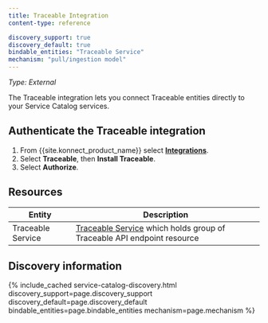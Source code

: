 ```yaml
---
title: Traceable Integration
content-type: reference

discovery_support: true
discovery_default: true
bindable_entities: "Traceable Service"
mechanism: "pull/ingestion model"
---
```


_Type: External_

The Traceable integration lets you connect Traceable entities directly to your Service Catalog services.

## Authenticate the Traceable integration

1. From {{site.konnect_product_name}} select **[Integrations](https://cloud.konghq.com/us/service-catalog/integrations)**. 
2. Select **Traceable**, then **Install Traceable**.
3. Select **Authorize**. 

## Resources

Entity | Description
-------|-------------
Traceable Service | [Traceable Service](https://docs.traceable.ai/docs/domains-services-backends) which holds group of Traceable API endpoint resource

## Discovery information

<!-- vale off-->

{% include_cached service-catalog-discovery.html 
   discovery_support=page.discovery_support
   discovery_default=page.discovery_default
   bindable_entities=page.bindable_entities
   mechanism=page.mechanism %}

<!-- vale on-->



